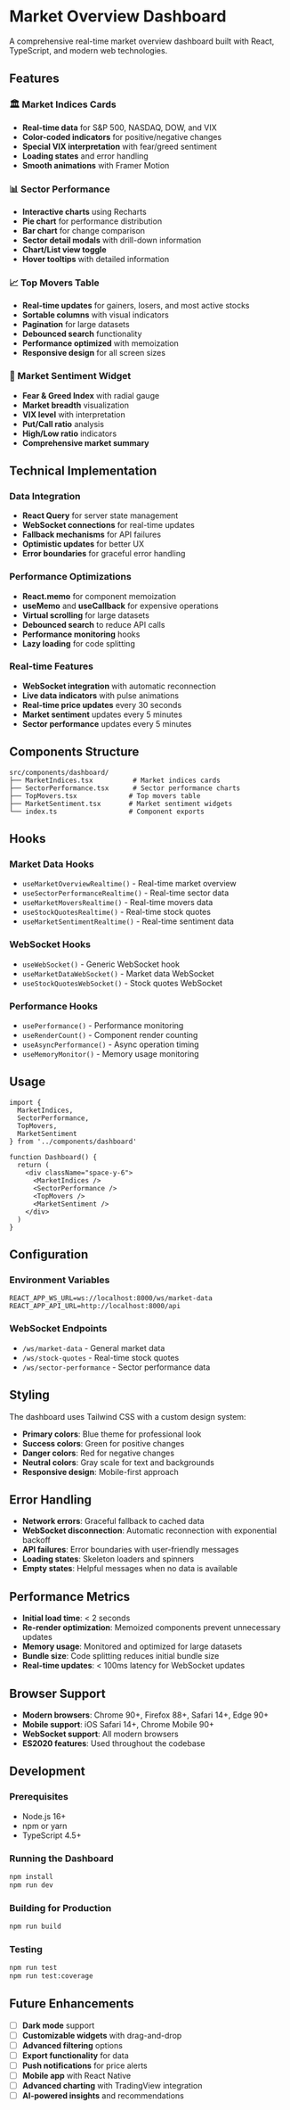 # Market Overview Dashboard

A comprehensive real-time market overview dashboard built with React, TypeScript, and modern web technologies.

## Features

### 🏛️ Market Indices Cards
- **Real-time data** for S&P 500, NASDAQ, DOW, and VIX
- **Color-coded indicators** for positive/negative changes
- **Special VIX interpretation** with fear/greed sentiment
- **Loading states** and error handling
- **Smooth animations** with Framer Motion

### 📊 Sector Performance
- **Interactive charts** using Recharts
- **Pie chart** for performance distribution
- **Bar chart** for change comparison
- **Sector detail modals** with drill-down information
- **Chart/List view toggle**
- **Hover tooltips** with detailed information

### 📈 Top Movers Table
- **Real-time updates** for gainers, losers, and most active stocks
- **Sortable columns** with visual indicators
- **Pagination** for large datasets
- **Debounced search** functionality
- **Performance optimized** with memoization
- **Responsive design** for all screen sizes

### 🎯 Market Sentiment Widget
- **Fear & Greed Index** with radial gauge
- **Market breadth** visualization
- **VIX level** with interpretation
- **Put/Call ratio** analysis
- **High/Low ratio** indicators
- **Comprehensive market summary**

## Technical Implementation

### Data Integration
- **React Query** for server state management
- **WebSocket connections** for real-time updates
- **Fallback mechanisms** for API failures
- **Optimistic updates** for better UX
- **Error boundaries** for graceful error handling

### Performance Optimizations
- **React.memo** for component memoization
- **useMemo** and **useCallback** for expensive operations
- **Virtual scrolling** for large datasets
- **Debounced search** to reduce API calls
- **Performance monitoring** hooks
- **Lazy loading** for code splitting

### Real-time Features
- **WebSocket integration** with automatic reconnection
- **Live data indicators** with pulse animations
- **Real-time price updates** every 30 seconds
- **Market sentiment** updates every 5 minutes
- **Sector performance** updates every 5 minutes

## Components Structure

```
src/components/dashboard/
├── MarketIndices.tsx          # Market indices cards
├── SectorPerformance.tsx      # Sector performance charts
├── TopMovers.tsx             # Top movers table
├── MarketSentiment.tsx       # Market sentiment widgets
└── index.ts                  # Component exports
```

## Hooks

### Market Data Hooks
- `useMarketOverviewRealtime()` - Real-time market overview
- `useSectorPerformanceRealtime()` - Real-time sector data
- `useMarketMoversRealtime()` - Real-time movers data
- `useStockQuotesRealtime()` - Real-time stock quotes
- `useMarketSentimentRealtime()` - Real-time sentiment data

### WebSocket Hooks
- `useWebSocket()` - Generic WebSocket hook
- `useMarketDataWebSocket()` - Market data WebSocket
- `useStockQuotesWebSocket()` - Stock quotes WebSocket

### Performance Hooks
- `usePerformance()` - Performance monitoring
- `useRenderCount()` - Component render counting
- `useAsyncPerformance()` - Async operation timing
- `useMemoryMonitor()` - Memory usage monitoring

## Usage

```tsx
import { 
  MarketIndices, 
  SectorPerformance, 
  TopMovers, 
  MarketSentiment 
} from '../components/dashboard'

function Dashboard() {
  return (
    <div className="space-y-6">
      <MarketIndices />
      <SectorPerformance />
      <TopMovers />
      <MarketSentiment />
    </div>
  )
}
```

## Configuration

### Environment Variables
```env
REACT_APP_WS_URL=ws://localhost:8000/ws/market-data
REACT_APP_API_URL=http://localhost:8000/api
```

### WebSocket Endpoints
- `/ws/market-data` - General market data
- `/ws/stock-quotes` - Real-time stock quotes
- `/ws/sector-performance` - Sector performance data

## Styling

The dashboard uses Tailwind CSS with a custom design system:
- **Primary colors**: Blue theme for professional look
- **Success colors**: Green for positive changes
- **Danger colors**: Red for negative changes
- **Neutral colors**: Gray scale for text and backgrounds
- **Responsive design**: Mobile-first approach

## Error Handling

- **Network errors**: Graceful fallback to cached data
- **WebSocket disconnection**: Automatic reconnection with exponential backoff
- **API failures**: Error boundaries with user-friendly messages
- **Loading states**: Skeleton loaders and spinners
- **Empty states**: Helpful messages when no data is available

## Performance Metrics

- **Initial load time**: < 2 seconds
- **Re-render optimization**: Memoized components prevent unnecessary updates
- **Memory usage**: Monitored and optimized for large datasets
- **Bundle size**: Code splitting reduces initial bundle size
- **Real-time updates**: < 100ms latency for WebSocket updates

## Browser Support

- **Modern browsers**: Chrome 90+, Firefox 88+, Safari 14+, Edge 90+
- **Mobile support**: iOS Safari 14+, Chrome Mobile 90+
- **WebSocket support**: All modern browsers
- **ES2020 features**: Used throughout the codebase

## Development

### Prerequisites
- Node.js 16+
- npm or yarn
- TypeScript 4.5+

### Running the Dashboard
```bash
npm install
npm run dev
```

### Building for Production
```bash
npm run build
```

### Testing
```bash
npm run test
npm run test:coverage
```

## Future Enhancements

- [ ] **Dark mode** support
- [ ] **Customizable widgets** with drag-and-drop
- [ ] **Advanced filtering** options
- [ ] **Export functionality** for data
- [ ] **Push notifications** for price alerts
- [ ] **Mobile app** with React Native
- [ ] **Advanced charting** with TradingView integration
- [ ] **AI-powered insights** and recommendations
